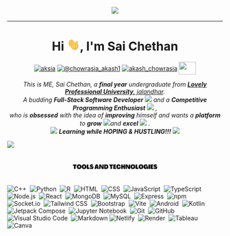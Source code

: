 <p align="center">
  <img src="https://github.com/thompsonemerson/thompsonemerson/raw/master/cover-thompson.png" height="200"/>
</p>
<hr>
<h1 align="center">Hi <img src="https://raw.githubusercontent.com/ABSphreak/ABSphreak/master/gifs/Hi.gif" width="30px">, I'm Sai Chethan</h1>
<p align="center">
<a href="https://www.linkedin.com/in/addetlasaichethan/" target="blank"><img align="center" src="https://cdn.jsdelivr.net/npm/simple-icons@3.0.1/icons/linkedin.svg" alt="aksia" height="30" width="40" /></a>
<a href="https://www.hackerrank.com/profile/12109834_chethan" target="blank"><img align="center" src="https://cdn.jsdelivr.net/npm/simple-icons@3.0.1/icons/hackerrank.svg" alt="@chowrasia_akash1" height="30" width="40" /></a>
<a href="https://leetcode.com/u/sai_chethan/" target="blank"><img align="center" src="https://cdn.jsdelivr.net/npm/simple-icons@3.0.1/icons/leetcode.svg" alt="akash_chowrasia" height="30" width="40" /></a>
 <a href = "mailto: chethanaddetla@gmail.com"><img align="center" src="https://simpleicons.org/icons/gmail.svg" height="30" width="40" /></a>
</p>
<p align="center">
  <em>
    This is ME, Sai Chethan, a <b>final year</b> undergraduate from <a href="https://www.lpu.in/"> <b>Lovely Professional University</b>, jalandhar</a>. <br>
    A budding <b>Full-Stack Software Developer</b> <img src="https://github.com/TheDudeThatCode/TheDudeThatCode/blob/master/Assets/Developer.gif" width="30px"> and a <b>Competitive Programming Enthusiast</b>&nbsp;<img src="https://github.com/TheDudeThatCode/TheDudeThatCode/blob/master/Assets/Designer.gif" width="36px">&nbsp,<br>who is <b>obsessed</b>
    with the idea of <b>improving</b> himself and wants a <b>platform</b> to 
    <b>grow</b> <img src="https://github.com/TheDudeThatCode/TheDudeThatCode/blob/master/Assets/Rocket.gif" width="18px">and 
    <b>excel</b> <img src="https://github.com/TheDudeThatCode/TheDudeThatCode/blob/master/Assets/Medal.gif" width="20px">&nbsp.
  </em> 
  <br>
  <img src="https://media.giphy.com/media/VgCDAzcKvsR6OM0uWg/giphy.gif" width="50" /> <b><i>Learning while HOPING & HUSTLING!!!</i></b> <img src="https://media.giphy.com/media/7j2hfyeVcDtf2/giphy.gif" width="50" />
</p>
<img src="https://user-images.githubusercontent.com/73097560/115834477-dbab4500-a447-11eb-908a-139a6edaec5c.gif"><br><br>
<p align="center">
<img src="https://github.com/ChethanAddetla/ChethanAddetla/blob/main/tools.png" width="40%" />
</p>

##
  ![C++](https://img.shields.io/badge/-C++-0D1117?style=flat&logo=c%2B%2B&logoColor=%2300599C)&nbsp;
  ![Python](https://img.shields.io/badge/-Python-0D1117?style=flat&logo=python)&nbsp;
  ![R](https://img.shields.io/badge/-R-0D1117?style=flat&logo=r&logoColor=276DC3)&nbsp;
  ![HTML](https://img.shields.io/badge/-HTML-0D1117?style=flat&logo=HTML5)&nbsp;
  ![CSS](https://img.shields.io/badge/-CSS-0D1117?style=flat&logo=CSS3&logoColor=1572B6)&nbsp;
  ![JavaScript](https://img.shields.io/badge/-JavaScript-0D1117?style=flat&logo=javascript)&nbsp;
  ![TypeScript](https://img.shields.io/badge/-TypeScript-0D1117?style=flat&logo=typescript)&nbsp;
  ![Node.js](https://img.shields.io/badge/-Node.js-0D1117?style=flat&logo=node.js)&nbsp;
  ![React](https://img.shields.io/badge/-React-0D1117?style=flat&logo=react)&nbsp;
  ![MongoDB](https://img.shields.io/badge/-MongoDB-0D1117?style=flat&logo=mongodb&logoColor=)&nbsp;
  ![MySQL](https://img.shields.io/badge/-MySQL-0D1117?style=flat&logo=mysql&logoColor)&nbsp;
  ![Express](https://img.shields.io/badge/-Express-0D1117?style=flat&logo=express&logoColor)&nbsp;
  ![npm](https://img.shields.io/badge/-npm-0D1117?style=flat&logo=npm&logoColor=CB3837)&nbsp;
  ![Socket.io](https://img.shields.io/badge/-Socket.io-0D1117?style=flat&logo=socketdotio&logoColor)&nbsp;
  ![Tailwind CSS](https://img.shields.io/badge/-TailwindCSS-0D1117?style=flat&logo=tailwindcss&logoColor)&nbsp;
  ![Bootstrap](https://img.shields.io/badge/-Bootstrap-0D1117?style=flat&logo=bootstrap&logoColor)&nbsp;
  ![Vite](https://img.shields.io/badge/-Vite-0D1117?style=flat&logo=vite&logoColor)&nbsp;
  ![Android](https://img.shields.io/badge/-Android-0D1117?style=flat&logo=android&logoColor)&nbsp;
  ![Kotlin](https://img.shields.io/badge/-Kotlin-0D1117?style=flat&logo=kotlin)&nbsp;
  ![Jetpack Compose](https://img.shields.io/badge/-Jetpack--Compose-0D1117?style=flat&logo=jetpackcompose&logoColor=4285F4)&nbsp;
  ![Jupyter Notebook](https://img.shields.io/badge/-Jupyter%20Notebook-0D1117?style=flat&logo=jupyter)&nbsp;
  ![Git](https://img.shields.io/badge/-Git-0D1117?style=flat&logo=git)&nbsp;
  ![GitHub](https://img.shields.io/badge/-GitHub-0D1117?style=flat&logo=github)&nbsp;
  ![Visual Studio Code](https://img.shields.io/badge/-VS%20Code-0D1117?style=flat&logo=visual-studio-code&logoColor=007ACC)&nbsp;
  ![Markdown](https://img.shields.io/badge/-Markdown-0D1117?style=flat&logo=markdown)
  ![Netlify](https://img.shields.io/badge/-Netlify-0D1117?style=flat&logo=Netlify&logoColor)&nbsp;
  ![Render](https://img.shields.io/badge/-Render-0D1117?style=flat&logo=render&logoColor)&nbsp;
  ![Tableau](https://img.shields.io/badge/-Tableau-0D1117?style=flat&logo=tableau&logoColor)&nbsp;
  ![Canva](https://img.shields.io/badge/-Canva-0D1117?style=flat&logo=canva&logoColor)&nbsp;

  
